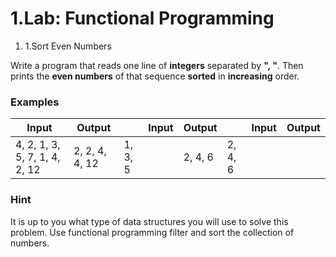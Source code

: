 ﻿# 1.Lab: Functional Programming

1. 1.Sort Even Numbers

Write a program that reads one line of **integers** separated by **&quot;, &quot;**. Then prints the **even numbers** of that sequence **sorted** in **increasing** order.

### Examples

| **Input** | **Output** |   | **Input** | **Output** |   | **Input** | **Output** |
| --- | --- | --- | --- | --- | --- | --- | --- |
| 4, 2, 1, 3, 5, 7, 1, 4, 2, 12 | 2, 2, 4, 4, 12 | 1, 3, 5 |   | 2, 4, 6 | 2, 4, 6 |

### Hint

It is up to you what type of data structures you will use to solve this problem. Use functional programming filter and sort the collection of numbers.

